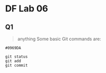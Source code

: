 # DF Lab 06
## Q1

> anything
Some basic Git commands are:

`#0969DA`
```
git status
git add
git commit
```
